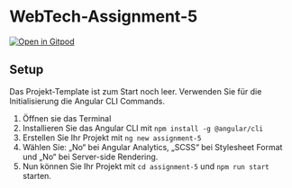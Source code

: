 # WebTech-Assignment-5

[![Open in Gitpod](https://gitpod.io/button/open-in-gitpod.svg)](https://gitpod.io/#https://github.com/LuFGi9/WebTech-Assignment-5)

## Setup

Das Projekt-Template ist zum Start noch leer. Verwenden Sie für die Initialisierung die Angular CLI Commands.
1.	Öffnen sie das Terminal
2.	Installieren Sie das Angular CLI mit `npm install -g @angular/cli`
3.	Erstellen Sie Ihr Projekt mit `ng new assignment-5`
4.	Wählen Sie: „No“ bei Angular Analytics, „SCSS“ bei Stylesheet Format und „No“ bei Server-side Rendering.
5.	Nun können Sie Ihr Projekt mit `cd assignment-5` und `npm run start` starten.
